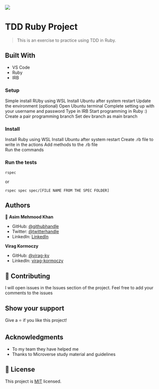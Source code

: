 ![](https://img.shields.io/badge/Microverse-blueviolet)

# TDD Ruby Project

> This is an exercise to practice using TDD in Ruby.

## Built With

- VS Code
- Ruby
- IRB

### Setup

Simple install RUby using WSL
Install Ubuntu after system restart
Update the environment (optional)
Open Ubuntu terminal
Complete setting up with your username and password
Type in IRB
Start programming in Ruby :)
Create a pair programming branch
Set dev branch as main branch

### Install

Install Ruby using WSL
Install Ubuntu after system restart
Create .rb file to write in the actions
Add methods to the .rb file  
Run the commands

### Run the tests

```
rspec
```

or

```
rspec spec spec/[FILE NAME FROM THE SPEC FOLDER]
```

## Authors

👤 **Asim Mehmood Khan**

- GitHub: [@githubhandle](https://github.com/AsimKhan2019/)
- Twitter: [@twitterhandle](https://twitter.com/vtechbiz)
- LinkedIn: [LinkedIn](https://www.linkedin.com/in/asim-khan-9bbb4211/)

**Virag Kormoczy**

- GitHub: [@virag-ky](https://github.com/virag-ky)
- LinkedIn: [virag-kormoczy](https://www.linkedin.com/in/virag-kormoczy/)

## 🤝 Contributing

I will open issues in the Issues section of the project. Feel free to add your comments to the issues

## Show your support

Give a ⭐️ if you like this project!

## Acknowledgments

- To my team they have helped me
- Thanks to Microverse study material and guidelines

## 📝 License

This project is [MIT](./MIT.md) licensed.
